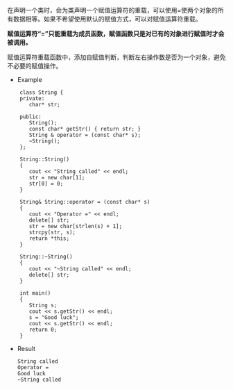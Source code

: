  在声明一个类时，会为类声明一个赋值运算符的重载，可以使用=使两个对象的所有数据相等。如果不希望使用默认的赋值方式，可以对赋值运算符重载。

**赋值运算符“=”只能重载为成员函数，赋值函数只是对已有的对象进行赋值时才会被调用。**

赋值运算符重载函数中，添加自赋值判断，判断左右操作数是否为一个对象，避免不必要的赋值操作。

* Example

```
    class String {
    private:
       char* str;

    public:
       String();
       const char* getStr() { return str; }
       String & operator = (const char* s);
       ~String();
    };

    String::String()
    {
       cout << "String called" << endl;
       str = new char[1];
       str[0] = 0;
    }

    String& String::operator = (const char* s)
    {
       cout << "Operator =" << endl;
       delete[] str;
       str = new char[strlen(s) + 1];
       strcpy(str, s);
       return *this;
    }

    String::~String()
    {
       cout << "~String called" << endl;
       delete[] str;
    }

    int main()
    {    
       String s;
       cout << s.getStr() << endl;
       s = "Good luck";
       cout << s.getStr() << endl;
       return 0;
    }
```

* Result

    ```
    String called
    Operator =
    Good luck
    ~String called
    ```

    

